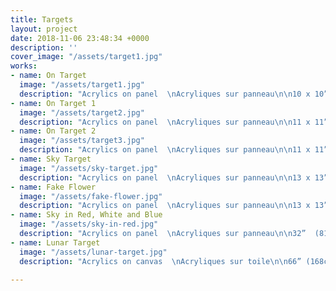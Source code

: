 ```yaml
---
title: Targets
layout: project
date: 2018-11-06 23:48:34 +0000
description: ''
cover_image: "/assets/target1.jpg"
works:
- name: On Target
  image: "/assets/target1.jpg"
  description: "Acrylics on panel  \nAcryliques sur panneau\n\n10 x 10” (25 x 25cm)\n\n2016"
- name: On Target 1
  image: "/assets/target2.jpg"
  description: "Acrylics on panel  \nAcryliques sur panneau\n\n11 x 11”  (25 x 25cm)\n\n2017"
- name: On Target 2
  image: "/assets/target3.jpg"
  description: "Acrylics on panel  \nAcryliques sur panneau\n\n11 x 11”  (25 x 25cm)\n\n2017"
- name: Sky Target
  image: "/assets/sky-target.jpg"
  description: "Acrylics on panel  \nAcryliques sur panneau\n\n13 x 13”  (25 x 25cm)\n\n2017"
- name: Fake Flower
  image: "/assets/fake-flower.jpg"
  description: "Acrylics on panel  \nAcryliques sur panneau\n\n13 x 13”  (25 x 25cm)\n\n2017"
- name: Sky in Red, White and Blue
  image: "/assets/sky-in-red.jpg"
  description: "Acrylics on panel  \nAcryliques sur panneau\n\n32”  (81cm)\n\n2017"
- name: Lunar Target
  image: "/assets/lunar-target.jpg"
  description: "Acrylics on canvas  \nAcryliques sur toile\n\n66” (168cm)\n\n2018"

---
```

